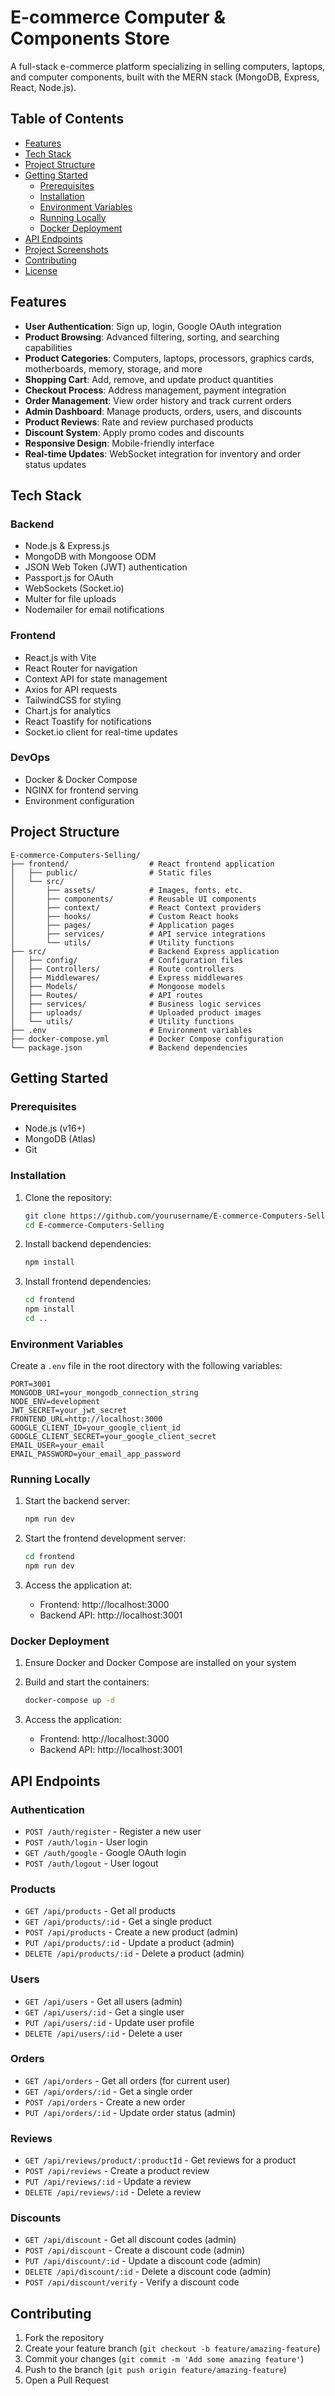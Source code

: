# E-commerce Computer & Components Store

A full-stack e-commerce platform specializing in selling computers, laptops, and computer components, built with the MERN stack (MongoDB, Express, React, Node.js).

## Table of Contents
- [Features](#features)
- [Tech Stack](#tech-stack)
- [Project Structure](#project-structure)
- [Getting Started](#getting-started)
  - [Prerequisites](#prerequisites)
  - [Installation](#installation)
  - [Environment Variables](#environment-variables)
  - [Running Locally](#running-locally)
  - [Docker Deployment](#docker-deployment)
- [API Endpoints](#api-endpoints)
- [Project Screenshots](#project-screenshots)
- [Contributing](#contributing)
- [License](#license)

## Features

- **User Authentication**: Sign up, login, Google OAuth integration
- **Product Browsing**: Advanced filtering, sorting, and searching capabilities
- **Product Categories**: Computers, laptops, processors, graphics cards, motherboards, memory, storage, and more
- **Shopping Cart**: Add, remove, and update product quantities
- **Checkout Process**: Address management, payment integration
- **Order Management**: View order history and track current orders
- **Admin Dashboard**: Manage products, orders, users, and discounts
- **Product Reviews**: Rate and review purchased products
- **Discount System**: Apply promo codes and discounts
- **Responsive Design**: Mobile-friendly interface
- **Real-time Updates**: WebSocket integration for inventory and order status updates

## Tech Stack

### Backend
- Node.js & Express.js
- MongoDB with Mongoose ODM
- JSON Web Token (JWT) authentication
- Passport.js for OAuth
- WebSockets (Socket.io)
- Multer for file uploads
- Nodemailer for email notifications

### Frontend
- React.js with Vite
- React Router for navigation
- Context API for state management
- Axios for API requests
- TailwindCSS for styling
- Chart.js for analytics
- React Toastify for notifications
- Socket.io client for real-time updates

### DevOps
- Docker & Docker Compose
- NGINX for frontend serving
- Environment configuration

## Project Structure

```
E-commerce-Computers-Selling/
├── frontend/                  # React frontend application
│   ├── public/                # Static files
│   └── src/
│       ├── assets/            # Images, fonts, etc.
│       ├── components/        # Reusable UI components
│       ├── context/           # React Context providers
│       ├── hooks/             # Custom React hooks
│       ├── pages/             # Application pages
│       ├── services/          # API service integrations
│       └── utils/             # Utility functions
├── src/                       # Backend Express application
│   ├── config/                # Configuration files
│   ├── Controllers/           # Route controllers
│   ├── Middlewares/           # Express middlewares
│   ├── Models/                # Mongoose models
│   ├── Routes/                # API routes
│   ├── services/              # Business logic services
│   ├── uploads/               # Uploaded product images
│   └── utils/                 # Utility functions
├── .env                       # Environment variables
├── docker-compose.yml         # Docker Compose configuration
└── package.json               # Backend dependencies
```

## Getting Started

### Prerequisites

- Node.js (v16+)
- MongoDB (Atlas)
- Git

### Installation

1. Clone the repository:
   ```bash
   git clone https://github.com/yourusername/E-commerce-Computers-Selling.git
   cd E-commerce-Computers-Selling
   ```

2. Install backend dependencies:
   ```bash
   npm install
   ```

3. Install frontend dependencies:
   ```bash
   cd frontend
   npm install
   cd ..
   ```

### Environment Variables

Create a `.env` file in the root directory with the following variables:

```
PORT=3001
MONGODB_URI=your_mongodb_connection_string
NODE_ENV=development
JWT_SECRET=your_jwt_secret
FRONTEND_URL=http://localhost:3000
GOOGLE_CLIENT_ID=your_google_client_id
GOOGLE_CLIENT_SECRET=your_google_client_secret
EMAIL_USER=your_email
EMAIL_PASSWORD=your_email_app_password
```

### Running Locally

1. Start the backend server:
   ```bash
   npm run dev
   ```

2. Start the frontend development server:
   ```bash
   cd frontend
   npm run dev
   ```

3. Access the application at:
   - Frontend: http://localhost:3000
   - Backend API: http://localhost:3001

### Docker Deployment

1. Ensure Docker and Docker Compose are installed on your system

2. Build and start the containers:
   ```bash
   docker-compose up -d
   ```

3. Access the application:
   - Frontend: http://localhost:3000
   - Backend API: http://localhost:3001

## API Endpoints

### Authentication
- `POST /auth/register` - Register a new user
- `POST /auth/login` - User login
- `GET /auth/google` - Google OAuth login
- `POST /auth/logout` - User logout

### Products
- `GET /api/products` - Get all products
- `GET /api/products/:id` - Get a single product
- `POST /api/products` - Create a new product (admin)
- `PUT /api/products/:id` - Update a product (admin)
- `DELETE /api/products/:id` - Delete a product (admin)

### Users
- `GET /api/users` - Get all users (admin)
- `GET /api/users/:id` - Get a single user
- `PUT /api/users/:id` - Update user profile
- `DELETE /api/users/:id` - Delete a user

### Orders
- `GET /api/orders` - Get all orders (for current user)
- `GET /api/orders/:id` - Get a single order
- `POST /api/orders` - Create a new order
- `PUT /api/orders/:id` - Update order status (admin)

### Reviews
- `GET /api/reviews/product/:productId` - Get reviews for a product
- `POST /api/reviews` - Create a product review
- `PUT /api/reviews/:id` - Update a review
- `DELETE /api/reviews/:id` - Delete a review

### Discounts
- `GET /api/discount` - Get all discount codes (admin)
- `POST /api/discount` - Create a discount code (admin)
- `PUT /api/discount/:id` - Update a discount code (admin)
- `DELETE /api/discount/:id` - Delete a discount code (admin)
- `POST /api/discount/verify` - Verify a discount code

## Contributing

1. Fork the repository
2. Create your feature branch (`git checkout -b feature/amazing-feature`)
3. Commit your changes (`git commit -m 'Add some amazing feature'`)
4. Push to the branch (`git push origin feature/amazing-feature`)
5. Open a Pull Request
